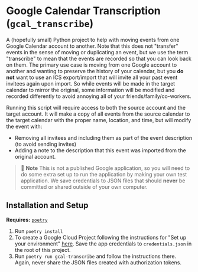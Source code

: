 # Google Calendar Transcription (`gcal_transcribe`)

A (hopefully small) Python project to help with moving events from one Google Calendar account to another. Note that this does not "transfer" events in the sense of moving or duplicating an event, but we use the term "transcribe" to mean that the events are recorded so that you can look back on them. The primary use case is moving from one Google account to another and wanting to preserve the history of your calendar, but you **do not** want to use an ICS export/import that will invite all your past event invitees again upon import. So while events will be made in the target calendar to mirror the original, some information will be modified and recorded differently to avoid annoying all of your friends/family/co-workers.

Running this script will require access to both the source account and the target account. It will make a copy of all events from the source calendar to the target calendar with the proper name, location, and time, but will modify the event with:

* Removing all invitees and including them as part of the event description (to avoid sending invites)
* Adding a note to the description that this event was imported from the original account.

> 📒 **Note** This is not a published Google application, so you will need to do some extra set up to run the application by making your own test application. We save credentials to JSON files that should **never** be committed or shared outside of your own computer.

## Installation and Setup

**Requires:** [`poetry`](https://python-poetry.org/)

1. Run `poetry install`
2. To create a Google Cloud Project following the instructions for "Set up your environment" [here](https://developers.google.com/calendar/api/quickstart/python#set_up_your_environment). Save the app credentials to `credentials.json` in the root of this project.
3. Run `poetry run gcal-transcribe` and follow the instructions there. Again, never share the JSON files created with authorization tokens.